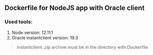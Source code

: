 ## Dockerfile for NodeJS app with Oracle client

### Used tools:

  1. Node version: 12.11.1
  2. Oracle instantclient version: 19.3

> Instantclient .zip archive must be in the directory with Dockerfile
